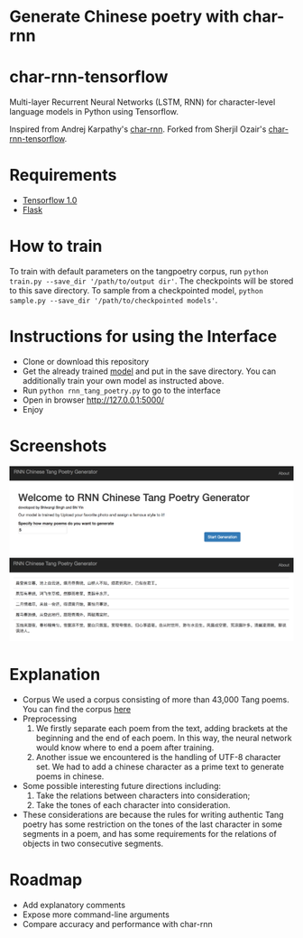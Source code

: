 # Generate Chinese poetry with char-rnn

# char-rnn-tensorflow
Multi-layer Recurrent Neural Networks (LSTM, RNN) for character-level language models in Python using Tensorflow.

Inspired from Andrej Karpathy's [char-rnn](https://github.com/karpathy/char-rnn).
Forked from Sherjil Ozair's [char-rnn-tensorflow](https://github.com/sherjilozair/char-rnn-tensorflow). 

# Requirements
- [Tensorflow 1.0](http://www.tensorflow.org)
- [Flask](http://flask.pocoo.org/)

# How to train 
To train with default parameters on the tangpoetry corpus, run `python train.py --save_dir '/path/to/output dir'`. The checkpoints will be stored to this save directory. 
To sample from a checkpointed model, `python sample.py --save_dir '/path/to/checkpointed models'`.

# Instructions for using the Interface 
- Clone or download this repository 
- Get the already trained [model](https://drive.google.com/a/uic.edu/file/d/0B5cqEQ62osgNR3U1NHRTLVlmNW8/view?usp=sharing) and put in the save directory. You can additionally train your own model as instructed above.
- Run `python rnn_tang_poetry.py` to go to the interface 
- Open in browser http://127.0.0.1:5000/ 
- Enjoy 

# Screenshots 
![Alt text](screenshots/main_page.png?raw=true "Interface")
![Alt text](screenshots/sample.png?raw=true "Generated poems")

# Explanation 
- Corpus 
  We used a corpus consisting of more than 43,000 Tang poems. You can find the corpus [here](https://pan.baidu.com/s/1o7QlUhO)
- Preprocessing
  1. We firstly separate each poem from the text, adding brackets at the beginning and the end of each poem. In this way, the neural
  network would know where to end a poem after training. 
  2. Another issue we encountered is the handling of UTF-8 character set. We had to add a chinese character as a prime text to generate     poems in chinese. 
- Some possible interesting future directions including:
  1. Take the relations between characters into consideration;
  2. Take the tones of each character into consideration.
- These considerations are because the rules for writing authentic Tang poetry has some restriction on the tones of the last character in   some segments in a poem, and has some requirements for the relations of objects in two consecutive segments.

# Roadmap
- Add explanatory comments
- Expose more command-line arguments
- Compare accuracy and performance with char-rnn
